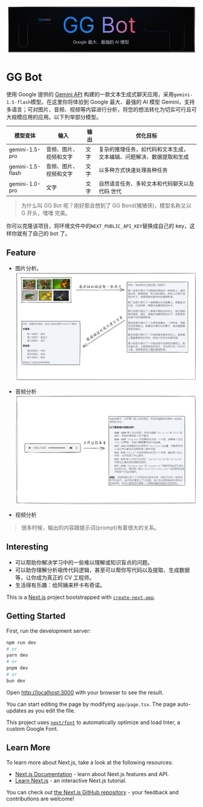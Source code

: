 ![slogan](./image/slogan.png)

# GG Bot

使用 Google 提供的 [Gemini API](https://ai.google.dev/gemini-api/docs?hl=zh-cn) 构建的一款文本生成式聊天应用，采用`gemini-1.5-flash`模型。在这里你将体验到 Google 最大、最强的 AI 模型 Gemini，支持多语言；可对图片、音频、视频等内容进行分析，将您的想法转化为切实可行且可大规模应用的应用。以下列举部分模型。

| 模型变体         | 输入                   | 输出 | 优化目标                                                              |
| ---------------- | ---------------------- | ---- | --------------------------------------------------------------------- |
| gemini-1.5-pro   | 音频、图片、视频和文字 | 文字 | 复杂的推理任务，如代码和文本生成， 文本编辑、问题解决、数据提取和生成 |
| gemini-1.5-flash | 音频、图片、视频和文字 | 文字 | 以多种方式快速处理各种任务                                            |
| gemini-1.0-pro   | 文字                   | 文字 | 自然语言任务、多轮文本和代码聊天以及代码 世代                         |

> 为什么叫 GG Bot 呢？刚好那会想到了 GG Bond(猪猪侠)，模型名称又以 G 开头，嘿嘿 完美。

你可以克隆该项目，将环境文件中的`NEXT_PUBLIC_API_KEY`替换成自己的 key，这样你就有了自己的 bot 了。

## Feature

- 图片分析。
  ![img prompt](./image/img-prompt.png)

- 音频分析
  ![](./image/audio-prompt.png)

- 视频分析

> 很多时候，输出的内容跟提示词(prompt)有着很大的关系。

## Interesting

- 可以帮助你解决学习中的一些难以理解或知识盲点的问题。
- 可以助你理解分析祖传代码逻辑，甚至可以帮你写代码以及提取、生成数据等，让你成为真正的 CV 工程师。
- 生活得有乐趣：给阿姨来杯卡布奇诺。

This is a [Next.js](https://nextjs.org/) project bootstrapped with [`create-next-app`](https://github.com/vercel/next.js/tree/canary/packages/create-next-app).

## Getting Started

First, run the development server:

```bash
npm run dev
# or
yarn dev
# or
pnpm dev
# or
bun dev
```

Open [http://localhost:3000](http://localhost:3000) with your browser to see the result.

You can start editing the page by modifying `app/page.tsx`. The page auto-updates as you edit the file.

This project uses [`next/font`](https://nextjs.org/docs/basic-features/font-optimization) to automatically optimize and load Inter, a custom Google Font.

## Learn More

To learn more about Next.js, take a look at the following resources:

- [Next.js Documentation](https://nextjs.org/docs) - learn about Next.js features and API.
- [Learn Next.js](https://nextjs.org/learn) - an interactive Next.js tutorial.

You can check out [the Next.js GitHub repository](https://github.com/vercel/next.js/) - your feedback and contributions are welcome!
